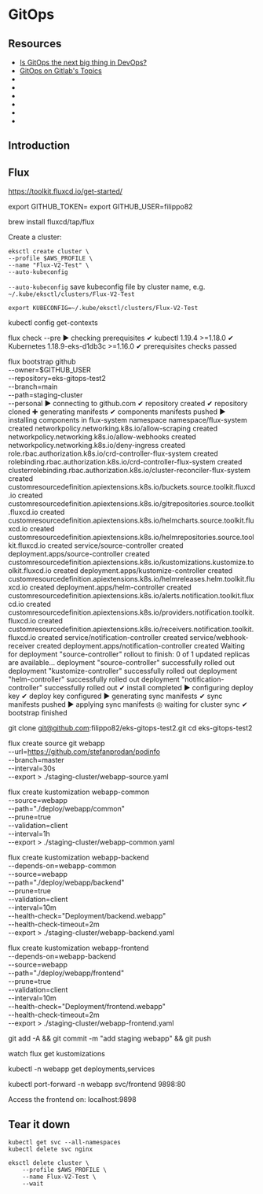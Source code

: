 GitOps
======

## Resources

* [Is GitOps the next big thing in DevOps?](https://www.atlassian.com/git/tutorials/gitops)
* [GitOps on Gitlab's Topics](https://about.gitlab.com/topics/gitops/)
* []()
* []()
* []()
* []()
* []()
* []()

## Introduction

## Flux

https://toolkit.fluxcd.io/get-started/

export GITHUB_TOKEN=<your-token>
export GITHUB_USER=filippo82

brew install fluxcd/tap/flux

Create a cluster:
```{{code-block}} shell
eksctl create cluster \
--profile $AWS_PROFILE \
--name "Flux-V2-Test" \
--auto-kubeconfig
```

`--auto-kubeconfig` save kubeconfig file by cluster name, e.g. `~/.kube/eksctl/clusters/Flux-V2-Test`

```shell
export KUBECONFIG=~/.kube/eksctl/clusters/Flux-V2-Test
```

kubectl config get-contexts

flux check --pre
► checking prerequisites
✔ kubectl 1.19.4 >=1.18.0
✔ Kubernetes 1.18.9-eks-d1db3c >=1.16.0
✔ prerequisites checks passed

flux bootstrap github \
  --owner=$GITHUB_USER \
  --repository=eks-gitops-test2 \
  --branch=main \
  --path=staging-cluster \
  --personal
  ► connecting to github.com
  ✔ repository created
  ✔ repository cloned
  ✚ generating manifests
  ✔ components manifests pushed
  ► installing components in flux-system namespace
  namespace/flux-system created
  networkpolicy.networking.k8s.io/allow-scraping created
  networkpolicy.networking.k8s.io/allow-webhooks created
  networkpolicy.networking.k8s.io/deny-ingress created
  role.rbac.authorization.k8s.io/crd-controller-flux-system created
  rolebinding.rbac.authorization.k8s.io/crd-controller-flux-system created
  clusterrolebinding.rbac.authorization.k8s.io/cluster-reconciler-flux-system created
  customresourcedefinition.apiextensions.k8s.io/buckets.source.toolkit.fluxcd.io created
  customresourcedefinition.apiextensions.k8s.io/gitrepositories.source.toolkit.fluxcd.io created
  customresourcedefinition.apiextensions.k8s.io/helmcharts.source.toolkit.fluxcd.io created
  customresourcedefinition.apiextensions.k8s.io/helmrepositories.source.toolkit.fluxcd.io created
  service/source-controller created
  deployment.apps/source-controller created
  customresourcedefinition.apiextensions.k8s.io/kustomizations.kustomize.toolkit.fluxcd.io created
  deployment.apps/kustomize-controller created
  customresourcedefinition.apiextensions.k8s.io/helmreleases.helm.toolkit.fluxcd.io created
  deployment.apps/helm-controller created
  customresourcedefinition.apiextensions.k8s.io/alerts.notification.toolkit.fluxcd.io created
  customresourcedefinition.apiextensions.k8s.io/providers.notification.toolkit.fluxcd.io created
  customresourcedefinition.apiextensions.k8s.io/receivers.notification.toolkit.fluxcd.io created
  service/notification-controller created
  service/webhook-receiver created
  deployment.apps/notification-controller created
  Waiting for deployment "source-controller" rollout to finish: 0 of 1 updated replicas are available...
  deployment "source-controller" successfully rolled out
  deployment "kustomize-controller" successfully rolled out
  deployment "helm-controller" successfully rolled out
  deployment "notification-controller" successfully rolled out
  ✔ install completed
  ► configuring deploy key
  ✔ deploy key configured
  ► generating sync manifests
  ✔ sync manifests pushed
  ► applying sync manifests
  ◎ waiting for cluster sync
  ✔ bootstrap finished

git clone git@github.com:filippo82/eks-gitops-test2.git
cd eks-gitops-test2

flux create source git webapp \
    --url=https://github.com/stefanprodan/podinfo \
    --branch=master \
    --interval=30s \
    --export > ./staging-cluster/webapp-source.yaml

flux create kustomization webapp-common \
    --source=webapp \
    --path="./deploy/webapp/common" \
    --prune=true \
    --validation=client \
    --interval=1h \
    --export > ./staging-cluster/webapp-common.yaml

flux create kustomization webapp-backend \
  --depends-on=webapp-common \
  --source=webapp \
  --path="./deploy/webapp/backend" \
  --prune=true \
  --validation=client \
  --interval=10m \
  --health-check="Deployment/backend.webapp" \
  --health-check-timeout=2m \
  --export > ./staging-cluster/webapp-backend.yaml

flux create kustomization webapp-frontend \
--depends-on=webapp-backend \
--source=webapp \
--path="./deploy/webapp/frontend" \
--prune=true \
--validation=client \
--interval=10m \
--health-check="Deployment/frontend.webapp" \
--health-check-timeout=2m \
--export > ./staging-cluster/webapp-frontend.yaml

git add -A && git commit -m "add staging webapp" && git push

watch flux get kustomizations

kubectl -n webapp get deployments,services


kubectl port-forward -n webapp svc/frontend 9898:80

Access the frontend on:
localhost:9898

## Tear it down

```shell
kubectl get svc --all-namespaces
kubectl delete svc nginx
```


```shell
eksctl delete cluster \
    --profile $AWS_PROFILE \
    --name Flux-V2-Test \
    --wait
```
